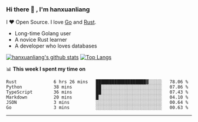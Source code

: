 ### Hi there 👋 , I'm hanxuanliang

<!--
**hanxuanliang/hanxuanliang** is a ✨ _special_ ✨ repository because its `README.md` (this file) appears on your GitHub profile.

Here are some ideas to get you started:

- 🔭 I’m currently working on ...
- 🌱 I’m currently learning ...
- 👯 I’m looking to collaborate on ...
- 🤔 I’m looking for help with ...
- 💬 Ask me about ...
- 📫 How to reach me: ...
- 😄 Pronouns: ...
- ⚡ Fun fact: ...
-->
I ❤ Open Source. I love [Go](https://golang.org) and [Rust](https://www.rust-lang.org/zh-CN/).

* Long-time Golang user
* A novice Rust learner
* A developer who loves databases

[![hanxuanliang's github stats](https://github-readme-stats.vercel.app/api/top-langs/?username=hanxuanliang&hide=html)](https://github.com/anuraghazra/github-readme-stats)
[![Top Langs](https://github-readme-stats.vercel.app/api?username=hanxuanliang&show_icons=true&count_private=true&line_height=40)](https://github.com/anuraghazra/github-readme-stats)

📊 **This week I spent my time on**
<!--START_SECTION:waka-->

```text
Rust              6 hrs 26 mins   ███████████████████▓░░░░░   78.06 %
Python            38 mins         ██░░░░░░░░░░░░░░░░░░░░░░░   07.86 %
TypeScript        36 mins         ██░░░░░░░░░░░░░░░░░░░░░░░   07.43 %
Markdown          20 mins         █░░░░░░░░░░░░░░░░░░░░░░░░   04.10 %
JSON              3 mins          ░░░░░░░░░░░░░░░░░░░░░░░░░   00.64 %
Go                3 mins          ░░░░░░░░░░░░░░░░░░░░░░░░░   00.63 %
```

<!--END_SECTION:waka-->

***
